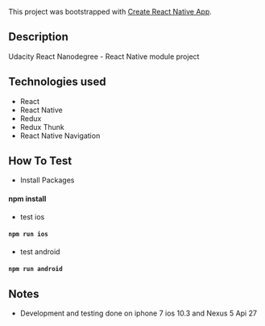 This project was bootstrapped with [Create React Native App](https://github.com/react-community/create-react-native-app).

## Description

Udacity React Nanodegree - React Native module project

## Technologies used
* React
* React Native
* Redux
* Redux Thunk
* React Native Navigation

## How To Test

* Install Packages
#### npm install

* test ios
#### `npm run ios`

* test android
#### `npm run android`

## Notes
* Development and testing done on iphone 7 ios 10.3 and Nexus 5 Api 27
